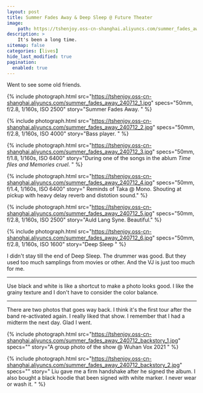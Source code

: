 ```yaml
---
layout: post
title: Summer Fades Away & Deep Sleep @ Future Theater 
image:
    path: https://tshenjoy.oss-cn-shanghai.aliyuncs.com/summer_fades_away_240712_1.jpg
description: >
    It's been a long time.
sitemap: false
categories: [lives]
hide_last_modified: true
pagination: 
  enabled: true
---
```


Went to see some old friends.

{% include photograph.html
src="https://tshenjoy.oss-cn-shanghai.aliyuncs.com/summer_fades_away_240712_1.jpg"
specs="50mm, f/2.8, 1/160s, ISO 2500"
story="Summer Fades Away. " %}

{% include photograph.html
src="https://tshenjoy.oss-cn-shanghai.aliyuncs.com/summer_fades_away_240712_2.jpg"
specs="50mm, f/2.8, 1/160s, ISO 4000"
story="Bass player. " %}

{% include photograph.html
src="https://tshenjoy.oss-cn-shanghai.aliyuncs.com/summer_fades_away_240712_3.jpg"
specs="50mm, f/1.8, 1/160s, ISO 6400"
story="During one of the songs in the ablum *Time files and Memories cruel*. " %}

{% include photograph.html
src="https://tshenjoy.oss-cn-shanghai.aliyuncs.com/summer_fades_away_240712_4.jpg"
specs="50mm, f/1.4, 1/160s, ISO 6400"
story=" Reminds of Taka @ Mono. Shouting at pickup with heavy delay reverb and distotion sound." %}

{% include photograph.html
src="https://tshenjoy.oss-cn-shanghai.aliyuncs.com/summer_fades_away_240712_5.jpg"
specs="50mm, f/2.8, 1/160s, ISO 2500"
story="Auld Lang Syne. Beautiful." %}

{% include photograph.html
src="https://tshenjoy.oss-cn-shanghai.aliyuncs.com/summer_fades_away_240712_6.jpg"
specs="50mm, f/2.8, 1/160s, ISO 1600"
story="Deep Sleep " %}

I didn't stay till the end of Deep Sleep. The drummer was good. But they used too much samplings from movies or other. And the VJ is just too much for me. 

---

Use black and white is like a shortcut to make a photo looks good. I like the grainy texture and I don't have to consider the color balance. 

---

There are two photos that goes way back. I think it's the first tour after the band re-activated again. I really liked that show. I remember that I had a midterm the next day. Glad I went.

{% include photograph.html
src="https://tshenjoy.oss-cn-shanghai.aliyuncs.com/summer_fades_away_240712_backstory_1.jpg"
specs=""
story="A group photo of the show @ Wuhan Vox 2021 " %}

{% include photograph.html
src="https://tshenjoy.oss-cn-shanghai.aliyuncs.com/summer_fades_away_240712_backstory_2.jpg"
specs=""
story=" Liu gave me a firm handshake after he signed the album. I also bought a black hoodie that been signed with white marker. I never wear or wash it. " %}


<!-- ![summer_fades_away_240712_1](https://tshenjoy.oss-cn-shanghai.aliyuncs.com/summer_fades_away_240712_1.jpg)
![summer_fades_away_240712_2](https://tshenjoy.oss-cn-shanghai.aliyuncs.com/summer_fades_away_240712_2.jpg)
![summer_fades_away_240712_3](https://tshenjoy.oss-cn-shanghai.aliyuncs.com/summer_fades_away_240712_3.jpg)
![summer_fades_away_240712_4](https://tshenjoy.oss-cn-shanghai.aliyuncs.com/summer_fades_away_240712_4.jpg)
![summer_fades_away_240712_5](https://tshenjoy.oss-cn-shanghai.aliyuncs.com/summer_fades_away_240712_5.jpg)
![summer_fades_away_240712_6](https://tshenjoy.oss-cn-shanghai.aliyuncs.com/summer_fades_away_240712_6.jpg)
![summer_fades_away_240712_backstory_1](https://tshenjoy.oss-cn-shanghai.aliyuncs.com/summer_fades_away_240712_backstory_1.jpg)
![summer_fades_away_240712_backstory_2](https://tshenjoy.oss-cn-shanghai.aliyuncs.com/summer_fades_away_240712_backstory_2.jpg) -->